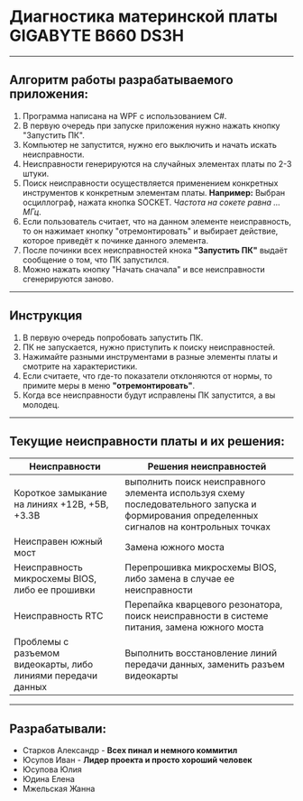 # Диагностика материнской платы GIGABYTE B660 DS3H
---
## Алгоритм работы разрабатываемого приложения:
1. Программа написана на WPF с использованием C#.
2. В первую очередь при запуске приложения нужно нажать кнопку "Запустить ПК".
3. Компьютер не запустится, нужно его выключить и начать искать неисправности.
4. Неисправности генерируются на случайных элементах платы по 2-3 штуки.
5. Поиск неисправности осуществляется применением конкретных инструментов к конкретным элементам платы.
        __Например:__ Выбран осциллограф, нажата кнопка SOCKET. _Частота на сокете равна ... МГц_.
6. Если пользователь считает, что на данном элементе неисправность, то он нажимает кнопку "отремонтировать" и выбирает действие, которое приведёт к починке данного элемента.
7. После починки всех неисправностей кнока __"Запустить ПК"__ выдаёт сообщение о том, что ПК запустился.
8. Можно нажать кнопку "Начать сначала" и все неисправности сгенерируются заново.
---
## Инструкция
1. В первую очередь попробовать запустить ПК.
2. ПК не запускается, нужно приступить к поиску неисправностей.
3. Нажимайте разными инструментами в разные элементы платы и смотрите на характеристики.
4. Если считаете, что где-то показатели отклоняются от нормы, то примите меры в меню __"отремонтировать"__.
5. Когда все неисправности будут исправлены ПК запустится, а вы молодец.     

---
## Текущие неисправности платы и их решения:
|Неисправности                                               |Решения неисправностей   |      
|---                                                         |---|
|Короткое замыкание на линиях +12В, +5В, +3.3В               |выполнить поиск неисправного элемента используя схему последовательного запуска и формирования определенных сигналов на контрольных точках|
|Неисправен южный мост                                       |Замена южного моста|
|Неисправность микросхемы BIOS, либо ее прошивки             |Перепрошивка микросхемы BIOS, либо замена в случае ее неисправности   |
|Неисправность RTC                                           |Перепайка кварцевого резонатора, поиск неисправности в системе питания, замена южного моста   |
|Проблемы с разъемом видеокарты, либо линиями передачи данных|Выполнить восстановление линий передачи данных, заменить разъем видеокарты   |
---
## Разрабатывали:
- Старков Александр - __Всех пинал и немного коммитил__
- Юсупов Иван - __Лидер проекта и просто хороший человек__
- Юсупова Юлия 
- Юдина Елена
- Мжельская Жанна
